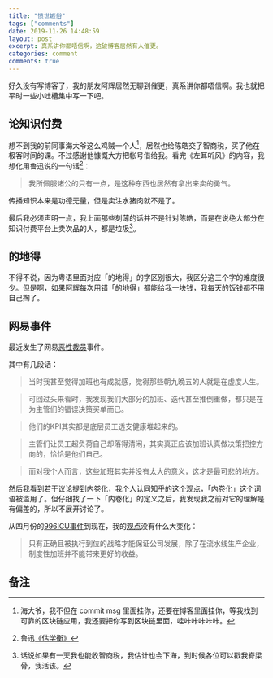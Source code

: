 ```yaml
---
title: "愤世嫉俗"
tags: ["comments"]
date: 2019-11-26 14:48:59
layout: post
excerpt: 真系讲你都唔信啊，这破博客居然有人催更。
categories: comment
comments: true
---
```


好久没有写博客了，我的朋友阿辉居然无聊到催更，真系讲你都唔信啊。我也就把平时一些小吐槽集中写一下吧。

## 论知识付费 ##

想不到我的前同事海大爷这么鸡贼一个人[^1]，居然也给陈皓交了智商税，买了他在极客时间的课。不过感谢他慷慨大方把帐号借给我。看完《左耳听风》的内容，我想化用鲁迅说的一句话[^2]：

> 我所佩服诸公的只有一点，是这种东西也居然有拿出来卖的勇气。

传播知识本来是功德无量，但是卖注水猪肉就不是了。

最后我必须声明一点，我上面那些刻薄的话并不是针对陈皓，而是在说绝大部分在知识付费平台上卖次品的人，都是垃圾[^3]。

## 的地得 ##

不得不说，因为粤语里面对应「的地得」的字区别很大，我区分这三个字的难度很少。但是啊，如果阿辉每次用错「的地得」都能给我一块钱，我每天的饭钱都不用自己掏了。

## 网易事件 ##

最近发生了网易[恶性裁员](https://chinadigitaltimes.net/chinese/2019/11/%E7%BD%91%E6%98%93%E5%89%8D%E5%91%98%E5%B7%A5%EF%BC%9A%E7%BD%91%E6%98%93%E8%A3%81%E5%91%98-%E8%AE%A9%E4%BF%9D%E5%AE%89%E6%8A%8A%E8%BA%AB%E6%82%A3%E7%BB%9D%E7%97%87%E7%9A%84%E6%88%91%E8%B5%B6%E5%87%BA/)事件。

其中有几段话：

> 当时我甚至觉得加班也有成就感，觉得那些朝九晚五的人就是在虚度人生。

> 可回过头来看时，我发现我们大部分的加班、迭代甚至推倒重做，都只是在为主管们的错误决策买单而已。

> 他们的KPI其实都是底层员工透支健康堆起来的。

> 主管们让员工超负荷自己却落得清闲，其实真正应该加班认真做决策把控方向的，恰恰是他们自己。

> 而对我个人而言，这些加班其实并没有太大的意义，这才是最可悲的地方。

然后我看到若干议论提到内卷化，我个人认同[知乎的这个观点](https://www.zhihu.com/question/283762516/answer/875741844)，「内卷化」这个词语被滥用了。但仔细找了一下「内卷化」的定义之后，我发现我之前对它的理解是有偏差的，所以不展开讨论了。

从四月份的[996ICU事件](https://996.icu/#/zh_CN)到现在，我的[观点](https://zhangyet.github.io/archivers/anti_996)没有什么大变化：

> 只有正确且被执行到位的战略才能保证公司发展，除了在流水线生产企业，制度性加班并不能带来更好的收益。



## 备注 ##

[^1]: 海大爷，我不但在 commit msg 里面挂你，还要在博客里面挂你，等我找到可靠的区块链应用，我还要把你写到区块链里面，哇咔咔咔咔咔。

[^2]: 鲁迅[《估学衡》](https://zh.wikisource.org/zh/%E4%BC%B0%E3%80%8A%E5%AD%B8%E8%A1%A1%E3%80%8B)

[^3]: 话说如果有一天我也能收智商税，我估计也会下海，到时候各位可以戳我脊梁骨，我活该。
